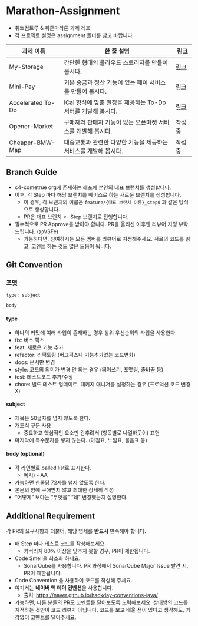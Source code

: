 # Marathon-Assignment

- 취뽀컴트루 & 취준마라톤 과제 레포
- 각 프로젝트 설명은 assignment 폴더를 참고 바랍니다.

| 과제 이름 | 한 줄 설명 | 링크 |
| -- | -- | -- |
| My-Storage | 간단한 형태의 클라우드 스토리지를 만들어 봅시다. | [링크](assignments/my-storage.md) |
| Mini-Pay | 기본 송금과 정산 기능이 있는 페이 서비스를 만들어 봅시다. | [링크](assignments/mini-pay.md) |
| Accelerated To-Do | iCal 형식에 맞춘 일정을 제공하는 To-Do 서버를 개발해 봅시다. | [링크](assignments/accelerated-to-do.md) |
| Opener-Market | 구매자와 판매자 기능이 있는 오픈마켓 서비스를 개발해 봅시다. | 작성 중 |
| Cheaper-BMW-Map | 대중교통과 관련한 다양한 기능을 제공하는 서비스를 개발해 봅시다. | 작성 중 |

## Branch Guide

- c4-cometrue org에 존재하는 레포에 본인의 대표 브랜치를 생성합니다.
- 이후, 각 Step 마다 해당 브랜치를 베이스로 하는 새로운 브랜치를 생성합니다.
    - 이 경우, 각 브랜치의 이름은 `feature/{대표 브랜치 이름}_step0` 과 같은 방식으로 생성합니다.
    - PR은 대표 브랜치 <- Step 브랜치로 진행합니다.
- 필수적으로 PR Approve를 받아야 합니다. PR을 올리신 이후엔 리뷰어 지정 부탁드립니다. (@VSFe)
    - 가능하다면, 참여하시는 모든 멤버를 리뷰어로 지정해주세요. 서로의 코드를 읽고, 코멘트 하는 것도 많은 도움이 됩니다.

## Git Convention

### 포맷

```
type: subject

body
```

#### type

- 하나의 커밋에 여러 타입이 존재하는 경우 상위 우선순위의 타입을 사용한다.
- fix: 버스 픽스
- feat: 새로운 기능 추가
- refactor: 리팩토링 (버그픽스나 기능추가없는 코드변화)
- docs: 문서만 변경
- style: 코드의 의미가 변경 안 되는 경우 (띄어쓰기, 포맷팅, 줄바꿈 등)
- test: 테스트코드 추가/수정
- chore: 빌드 테스트 업데이트, 패키지 매니저를 설정하는 경우 (프로덕션 코드 변경 X)

#### subject

- 제목은 50글자를 넘지 않도록 한다.
- 개조식 구문 사용
    - 중요하고 핵심적인 요소만 간추려서 (항목별로 나열하듯이) 표현
- 마지막에 특수문자를 넣지 않는다. (마침표, 느낌표, 물음표 등)

#### body (optional)

- 각 라인별로 balled list로 표시한다.
    - 예시) - AA
- 가능하면 한줄당 72자를 넘지 않도록 한다.
- 본문의 양에 구애받지 않고 최대한 상세히 작성
- “어떻게” 보다는 “무엇을" “왜” 변경했는지 설명한다.

## Additional Requirement

각 PR의 요구사항과 더불어, 해당 명세를 **반드시** 만족해야 합니다.

- 매 Step 마다 테스트 코드를 작성해보세요.
  - 커버리지 80% 이상을 맞추지 못할 경우, PR이 제한됩니다.
- Code Smell을 최소화 하세요.
  - SonarQube를 사용합니다. PR 과정에서 SonarQube Major Issue 발견 시, PR이 제한됩니다. 
- Code Convention 을 사용하여 코드를 작성해 주세요.
- 여기서는 **네이버 핵 데이 컨벤션**을 사용합니다.
    - 출처: https://naver.github.io/hackday-conventions-java/
- 가능하면, 다른 분들의 PR도 코멘트를 달아보도록 노력해보세요. 상대방의 코드를 지적하는 것만이 코드 리뷰가 아닙니다. 코드를 보고 배울 점이 있다고 생각해도, 가감없이 코멘트를 달아주세요.